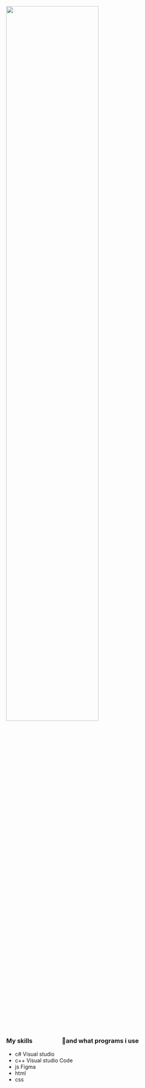 <img src="https://cdnb.artstation.com/p/assets/images/images/035/019/793/original/tima-baish-wellcum.gif?1613903332" width="70%">

### My skills &#8195; &#4448; &#160; &#0160; &#12288; &#10; &#13; &#12; and what programs i use
- c#                                         Visual studio
- c++                                        Visual studio Code
- js                                         Figma
- html
- css









